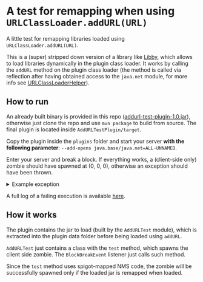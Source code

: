 # A test for remapping when using `URLClassLoader.addURL(URL)`

A little test for remapping libraries loaded using `URLClassLoader.addURL(URL)`.

This is a (super) stripped down version of a library like [Libby](https://github.com/AlessioDP/libby), which allows to load libraries dynamically
in the plugin class loader. It works by calling the `addURL` method on the plugin class loader (the method is called via reflection after having
obtained access to the `java.net` module, for more info see [URLClassLoaderHelper](https://github.com/AlessioDP/libby/blob/5386c74ef8d11f397b57a07cea97bca183302328/core/src/main/java/net/byteflux/libby/classloader/URLClassLoaderHelper.java)).

## How to run

An already built binary is provided in this repo ([addurl-test-plugin-1.0.jar](https://github.com/frengor/AddURLTest/raw/main/addurl-test-plugin-1.0.jar)), otherwise just clone the repo and use `mvn package` to build from source.
The final plugin is located inside `AddURLTestPlugin/target`.

Copy the plugin inside the `plugins` folder and start your server **with the following parameter**: `--add-opens java.base/java.net=ALL-UNNAMED`.

Enter your server and break a block. If everything works, a (client-side only) zombie should have spawned at (0, 0, 0), otherwise an exception should have been thrown.

<details><summary>Example exception</summary>

```text
java.lang.NoClassDefFoundError: net/minecraft/world/level/World
	at addurl-test-plugin-1.0.jar/com.fren_gor.addURLTestPlugin.BlockBreakListener.onBlockBreak(BlockBreakListener.java:12) ~[addurl-test-plugin-1.0.jar:?]
	at com.destroystokyo.paper.event.executor.asm.generated.GeneratedEventExecutor1.execute(Unknown Source) ~[?:?]
	at org.bukkit.plugin.EventExecutor$2.execute(EventExecutor.java:77) ~[paper-api-1.20.6-R0.1-SNAPSHOT.jar:?]
	at co.aikar.timings.TimedEventExecutor.execute(TimedEventExecutor.java:81) ~[paper-api-1.20.6-R0.1-SNAPSHOT.jar:git-Paper-71]
	at org.bukkit.plugin.RegisteredListener.callEvent(RegisteredListener.java:70) ~[paper-api-1.20.6-R0.1-SNAPSHOT.jar:?]
	at io.papermc.paper.plugin.manager.PaperEventManager.callEvent(PaperEventManager.java:54) ~[paper-1.20.6.jar:git-Paper-71]
	at io.papermc.paper.plugin.manager.PaperPluginManagerImpl.callEvent(PaperPluginManagerImpl.java:131) ~[paper-1.20.6.jar:git-Paper-71]
	at org.bukkit.plugin.SimplePluginManager.callEvent(SimplePluginManager.java:627) ~[paper-api-1.20.6-R0.1-SNAPSHOT.jar:?]
	at net.minecraft.server.level.ServerPlayerGameMode.destroyBlock(ServerPlayerGameMode.java:378) ~[paper-1.20.6.jar:git-Paper-71]
	at net.minecraft.server.level.ServerPlayerGameMode.destroyAndAck(ServerPlayerGameMode.java:337) ~[paper-1.20.6.jar:git-Paper-71]
	at net.minecraft.server.level.ServerPlayerGameMode.handleBlockBreakAction(ServerPlayerGameMode.java:213) ~[paper-1.20.6.jar:git-Paper-71]
	at net.minecraft.server.network.ServerGamePacketListenerImpl.handlePlayerAction(ServerGamePacketListenerImpl.java:1845) ~[paper-1.20.6.jar:git-Paper-71]
	at net.minecraft.network.protocol.game.ServerboundPlayerActionPacket.handle(ServerboundPlayerActionPacket.java:51) ~[paper-1.20.6.jar:git-Paper-71]
	at net.minecraft.network.protocol.game.ServerboundPlayerActionPacket.handle(ServerboundPlayerActionPacket.java:20) ~[paper-1.20.6.jar:git-Paper-71]
	at net.minecraft.network.protocol.PacketUtils.lambda$ensureRunningOnSameThread$0(PacketUtils.java:55) ~[paper-1.20.6.jar:git-Paper-71]
	at net.minecraft.server.TickTask.run(TickTask.java:18) ~[paper-1.20.6.jar:git-Paper-71]
	at net.minecraft.util.thread.BlockableEventLoop.doRunTask(BlockableEventLoop.java:151) ~[paper-1.20.6.jar:git-Paper-71]
	at net.minecraft.util.thread.ReentrantBlockableEventLoop.doRunTask(ReentrantBlockableEventLoop.java:24) ~[paper-1.20.6.jar:git-Paper-71]
	at net.minecraft.server.MinecraftServer.doRunTask(MinecraftServer.java:1517) ~[paper-1.20.6.jar:git-Paper-71]
	at net.minecraft.server.MinecraftServer.doRunTask(MinecraftServer.java:198) ~[paper-1.20.6.jar:git-Paper-71]
	at net.minecraft.util.thread.BlockableEventLoop.pollTask(BlockableEventLoop.java:125) ~[paper-1.20.6.jar:git-Paper-71]
	at net.minecraft.server.MinecraftServer.pollTaskInternal(MinecraftServer.java:1494) ~[paper-1.20.6.jar:git-Paper-71]
	at net.minecraft.server.MinecraftServer.pollTask(MinecraftServer.java:1417) ~[paper-1.20.6.jar:git-Paper-71]
	at net.minecraft.util.thread.BlockableEventLoop.managedBlock(BlockableEventLoop.java:135) ~[paper-1.20.6.jar:git-Paper-71]
	at net.minecraft.server.MinecraftServer.waitUntilNextTick(MinecraftServer.java:1383) ~[paper-1.20.6.jar:git-Paper-71]
	at net.minecraft.server.MinecraftServer.runServer(MinecraftServer.java:1244) ~[paper-1.20.6.jar:git-Paper-71]
	at net.minecraft.server.MinecraftServer.lambda$spin$0(MinecraftServer.java:326) ~[paper-1.20.6.jar:git-Paper-71]
	at java.base/java.lang.Thread.run(Thread.java:1583) ~[?:?]
Caused by: java.lang.ClassNotFoundException: net.minecraft.world.level.World
	at org.bukkit.plugin.java.PluginClassLoader.loadClass0(PluginClassLoader.java:197) ~[paper-api-1.20.6-R0.1-SNAPSHOT.jar:?]
	at org.bukkit.plugin.java.PluginClassLoader.loadClass(PluginClassLoader.java:164) ~[paper-api-1.20.6-R0.1-SNAPSHOT.jar:?]
	at java.base/java.lang.ClassLoader.loadClass(ClassLoader.java:526) ~[?:?]
	... 28 more
```

</details>

A full log of a failing execution is available [here](https://raw.githubusercontent.com/frengor/AddURLTest/main/log.txt).

## How it works

The plugin contains the jar to load (built by the `AddURLTest` module), which is extracted into the plugin data folder before being loaded using `addURL`.

`AddURLTest` just contains a class with the `test` method, which spawns the client side zombie. The `BlockBreakEvent` listener just calls such method.

Since the `test` method uses spigot-mapped NMS code, the zombie will be successfully spawned only if the loaded jar is remapped when loaded.
